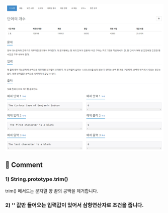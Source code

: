 ![](../images/b1152.png)


## 🤞 Comment
### 1) String.prototype.trim()
trim() 메서드는 문자열 양 끝의 공백을 제거합니다. 

### 2) '' 값만 들어오는 입력값이 있어서 삼항연산자로 조건을 줍니다. 